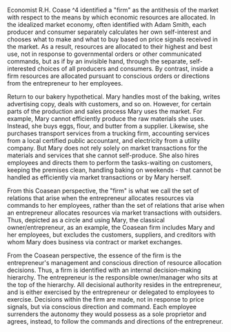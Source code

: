 
Economist R.H. Coase ^4 identified a "firm" as the antithesis of the market with respect to the means by which economic resources are allocated. In the idealized market economy, often identified with Adam Smith, each producer and consumer separately calculates her own self-interest and chooses what to make and what to buy based on price signals received in the market. As a result, resources are allocated to their highest and best use, not in response to governmental orders or other communicated commands, but as if by an invisible hand, through the separate, self-interested choices of all producers and consumers. By contrast, inside a firm resources are allocated pursuant to conscious orders or directions from the entrepreneur to her employees.

Return to our bakery hypothetical. Mary handles most of the baking, writes advertising copy, deals with customers, and so on. However, for certain parts of the production and sales process Mary uses the market. For example, Mary cannot efficiently produce the raw materials she uses. Instead, she buys eggs, flour, and butter from a supplier. Likewise, she purchases transport services from a trucking firm, accounting services from a local certified public accountant, and electricity from a utility company. But Mary does not rely solely on market transactions for the materials and services that she cannot self-produce. She also hires employees and directs them to perform the tasks-waiting on customers, keeping the premises clean, handling baking on weekends - that cannot be handled as efficiently via market transactions or by Mary herself.

From this Coasean perspective, the "firm" is what we call the set of relations that arise when the entrepreneur allocates resources via commands to her employees, rather than the set of relations that arise when an entrepreneur allocates resources via market transactions with outsiders. Thus, depicted as a circle and using Mary, the classical owner/entrepreneur, as an example, the Coasean firm includes Mary and her employees, but excludes the customers, suppliers, and creditors with whom Mary does business via contract or market exchanges.

From the Coasean perspective, the essence of the firm is the entrepreneur's management and conscious direction of resource allocation decisions. Thus, a firm is identified with an internal decision-making hierarchy. The entrepreneur is the responsible owner/manager who sits at the top of the hierarchy. All decisional authority resides in the entrepreneur, and is either exercised by the entrepreneur or delegated to employees to exercise. Decisions within the firm are made, not in response to price signals, but via conscious direction and command. Each employee surrenders the autonomy they would possess as a sole proprietor and agrees, instead, to follow the commands and directions of the entrepreneur.


[^0]: 4. See Ronald H. Coase, The Nature of the Firm, 4 Economica 386-405 (1937).